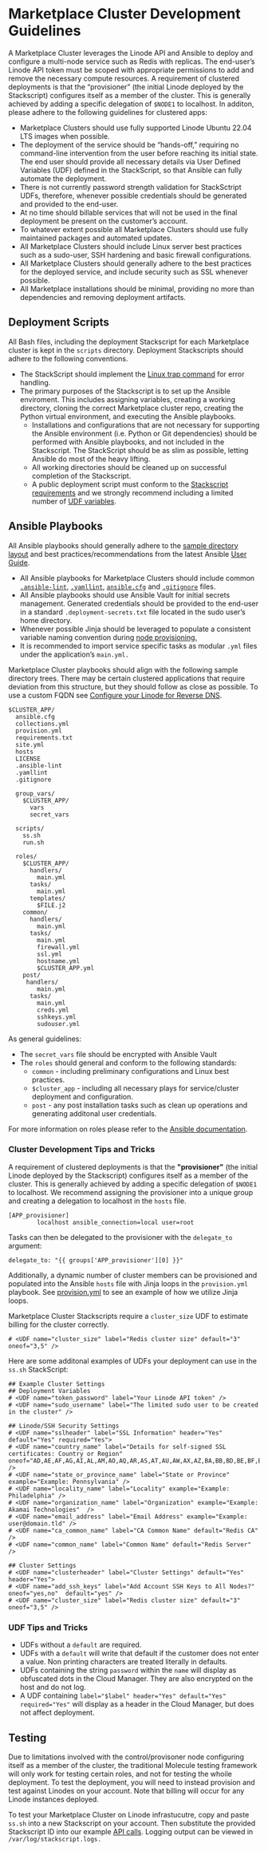 # Marketplace Cluster Development Guidelines

A Marketplace Cluster leverages the Linode API and Ansible to deploy and configure a multi-node service such as Redis with replicas. The end-user’s Linode API token must be scoped with appropriate permissions to add and remove the necessary compute resources. A requirement of clustered deployments is that the “provisioner” (the initial Linode deployed by the Stackscript) configures itself as a member of the cluster. This is generally achieved by adding a specific delegation of `$NODE1` to localhost. In additon, please adhere to the following guidelines for clustered apps:
 
- Marketplace Clusters should use fully supported Linode Ubuntu 22.04 LTS images when possible. 
- The deployment of the service should be “hands-off,” requiring no command-line intervention from the user before reaching its initial state. The end user should provide all necessary details via User Defined Variables (UDF) defined in the StackScript, so that Ansible can fully automate the deployment.
- There is not currently password strength validation for StackSctript UDFs, therefore, whenever possible credentials should be generated and provided to the end-user.
- At no time should billable services that will not be used in the final deployment be present on the customer’s account.
- To whatever extent possible all Marketplace Clusters should use fully maintained packages and automated updates. 
- All Marketplace Clusters should include Linux server best practices such as a sudo-user, SSH hardening and basic firewall configurations. 
- All Marketplace Clusters should generally adhere to the best practices for the deployed service, and include security such as SSL whenever possible. 
- All Marketplace installations should be minimal, providing no more than dependencies and removing deployment artifacts. 

## Deployment Scripts

All Bash files, including the deployment Stackscript for each Marketplace cluster is kept in the `scripts` directory. Deployment Stackscripts should adhere to the following conventions.

- The StackScript should implement the [Linux trap command](https://man7.org/linux/man-pages/man1/trap.1p.html) for error handling.
- The primary purposes of the Stackscript is to set up the Ansible enviroment. This includes assigning variables, creating a working directory, cloning the correct Marketplace cluster repo, creating the Python virtual environment, and executing the Ansible playbooks.
  - Installations and configurations that are not necessary for supporting the Ansible environment (i.e. Python or Git dependencies) should be performed with Ansible playbooks, and not included in the Stackscript. The StackScript should be as slim as possible, letting Ansible do most of the heavy lifting.
  - All working directories should be cleaned up on successful completion of the Stackscript.
  - A public deployment script must conform to the [Stackscript requirements](https://www.linode.com/docs/guides/writing-scripts-for-use-with-linode-stackscripts-a-tutorial/) and we strongly recommend including a limited number of [UDF variables](https://www.linode.com/docs/guides/writing-scripts-for-use-with-linode-stackscripts-a-tutorial/#user-defined-fields-udfs).

## Ansible Playbooks 

All Ansible playbooks should generally adhere to the [sample directory layout](https://docs.ansible.com/ansible/latest/user_guide/sample_setup.html#sample-ansible-setup) and best practices/recommendations from the latest Ansible [User Guide](https://docs.ansible.com/ansible/latest/user_guide/index.html).

- All Ansible playbooks for Marketplace Clusters should include common [`.ansible-lint`](../.ansible-lint), [`.yamllint`](../.yamllint), [`ansible.cfg`](../ansible.cfg) and [`.gitignore`](../.gitignore) files. 
- All Ansible playbooks should use Ansible Vault for initial secrets management. Generated credentials should be provided to the end-user in a standard `.deployment-secrets.txt` file located in the sudo user’s home directory. 
- Whenever possible Jinja should be leveraged to populate a consistent variable naming convention during [node provisioning.](../provision.yml)
- It is recommended to import service specific tasks as modular `.yml` files under the application’s `main.yml.` 

Marketplace Cluster playbooks should align with the following sample directory trees. There may be certain clustered applications that require deviation from this structure, but they should follow as close as possible. To use a custom FQDN see [Configure your Linode for Reverse DNS](https://www.linode.com/docs/guides/configure-your-linode-for-reverse-dns/).

```
$CLUSTER_APP/
  ansible.cfg
  collections.yml
  provision.yml
  requirements.txt
  site.yml
  hosts
  LICENSE
  .ansible-lint
  .yamllint
  .gitignore

  group_vars/
    $CLUSTER_APP/
      vars 
      secret_vars
  
  scripts/
    ss.sh
    run.sh

  roles/
    $CLUSTER_APP/
      handlers/
        main.yml
      tasks/
        main.yml
      templates/
        $FILE.j2
    common/ 
      handlers/ 
        main.yml
      tasks/ 
        main.yml
        firewall.yml
        ssl.yml
        hostname.yml
        $CLUSTER_APP.yml
    post/ 
     handlers/ 
        main.yml
      tasks/ 
        main.yml 
        creds.yml
        sshkeys.yml
        sudouser.yml
```  

As general guidelines: 
  - The `secret_vars` file should be encrypted with Ansible Vault
  - The `roles` should general and conform to the following standards:
    - `common` - including preliminary configurations and Linux best practices.
    - `$cluster_app` - including all necessary plays for service/cluster deployment and configuration.
    - `post` - any post installation tasks such as clean up operations and generating additonal user credentials. 


For more information on roles please refer to the [Ansible documentation](https://docs.ansible.com/ansible/latest/user_guide/playbooks_reuse_roles.html#using-roles-at-the-play-level).


### Cluster Development Tips and Tricks 

A requirement of clustered deployments is that the **"provisioner"** (the initial Linode deployed by the Stackscript) configures itself as a member of the cluster. This is generally achieved by adding a specific delegation of `$NODE1` to localhost. We recommend assigning the provisioner into a unique group and creating a delegation to localhost in the `hosts` file.

```
[APP_provisioner]
        localhost ansible_connection=local user=root
```

Tasks can then be delegated to the provisioner with the `delegate_to` argument:

```
delegate_to: "{{ groups['APP_provisioner'][0] }}"
```

Additionally, a dynamic number of cluster members can be provisioned and populated into the Ansible `hosts` file with Jinja loops in the `provision.yml` playbook. See [provision.yml](../provision.yml) to see an example of how we utilize Jinja loops.

Marketplace Cluster Stackscripts require a `cluster_size` UDF to estimate billing for the cluster correctly.

```
# <UDF name="cluster_size" label="Redis cluster size" default="3" oneof="3,5" />
```

Here are some additonal examples of UDFs your deployment can use in the `ss.sh` StackScript: 

```
## Example Cluster Settings
## Deployment Variables
# <UDF name="token_password" label="Your Linode API token" />
# <UDF name="sudo_username" label="The limited sudo user to be created in the cluster" />

## Linode/SSH Security Settings
# <UDF name="sslheader" label="SSL Information" header="Yes" default="Yes" required="Yes">
# <UDF name="country_name" label="Details for self-signed SSL certificates: Country or Region" oneof="AD,AE,AF,AG,AI,AL,AM,AO,AQ,AR,AS,AT,AU,AW,AX,AZ,BA,BB,BD,BE,BF,BG,BH,BI,BJ,BL,BM,BN,BO,BQ,BR,BS,BT,BV,BW,BY,BZ,CA,CC,CD,CF,CG,CH,CI,CK,CL,CM,CN,CO,CR,CU,CV,CW,CX,CY,CZ,DE,DJ,DK,DM,DO,DZ,EC,EE,EG,EH,ER,ES,ET,FI,FJ,FK,FM,FO,FR,GA,GB,GD,GE,GF,GG,GH,GI,GL,GM,GN,GP,GQ,GR,GS,GT,GU,GW,GY,HK,HM,HN,HR,HT,HU,ID,IE,IL,IM,IN,IO,IQ,IR,IS,IT,JE,JM,JO,JP,KE,KG,KH,KI,KM,KN,KP,KR,KW,KY,KZ,LA,LB,LC,LI,LK,LR,LS,LT,LU,LV,LY,MA,MC,MD,ME,MF,MG,MH,MK,ML,MM,MN,MO,MP,MQ,MR,MS,MT,MU,MV,MW,MX,MY,MZ,NA,NC,NE,NF,NG,NI,NL,NO,NP,NR,NU,NZ,OM,PA,PE,PF,PG,PH,PK,PL,PM,PN,PR,PS,PT,PW,PY,QA,RE,RO,RS,RU,RW,SA,SB,SC,SD,SE,SG,SH,SI,SJ,SK,SL,SM,SN,SO,SR,SS,ST,SV,SX,SY,SZ,TC,TD,TF,TG,TH,TJ,TK,TL,TM,TN,TO,TR,TT,TV,TW,TZ,UA,UG,UM,US,UY,UZ,VA,VC,VE,VG,VI,VN,VU,WF,WS,YE,YT,ZA,ZM,ZW" />
# <UDF name="state_or_province_name" label="State or Province" example="Example: Pennsylvania" />
# <UDF name="locality_name" label="Locality" example="Example: Philadelphia" />
# <UDF name="organization_name" label="Organization" example="Example: Akamai Technologies"  />
# <UDF name="email_address" label="Email Address" example="Example: user@domain.tld" />
# <UDF name="ca_common_name" label="CA Common Name" default="Redis CA" />
# <UDF name="common_name" label="Common Name" default="Redis Server"  />

## Cluster Settings
# <UDF name="clusterheader" label="Cluster Settings" default="Yes" header="Yes">
# <UDF name="add_ssh_keys" label="Add Account SSH Keys to All Nodes?" oneof="yes,no"  default="yes" />
# <UDF name="cluster_size" label="Redis cluster size" default="3" oneof="3,5" />
```
### UDF Tips and Tricks 

- UDFs without a `default` are required. 
- UDFs with a `default` will write that default if the customer does not enter a value. Non printing characters are treated literally in defaults.
- UDFs containing the string `password` within the `name` will display as obfuscated dots in the Cloud Manager. They are also encrypted on the host and do not log.
- A UDF containing `label="$label" header="Yes" default="Yes" required="Yes"` will display as a header in the Cloud Manager, but does not affect deployment.

## Testing

Due to limitations involved with the control/provisoner node configuring itself as a member of the cluster, the traditional Molecule testing framework will only work for testing certain roles, and not for testing the whoile deployment. To test the deployment, you will need to instead provision and test against Linodes on your account. Note that billing will occur for any Linode instances deployed.

To test your Marketplace Cluster on Linode infrastucutre, copy and paste `ss.sh` into a new Stackscript on your account. Then substitute the provided Stackscript ID into our example [API calls](https://github.com/linode-solutions/marketplace-partners-sample-app/blob/main/apps/linode-marketplace-wordpress/README.md#use-our-api). Logging output can be viewed in `/var/log/stackscript.logs.`
